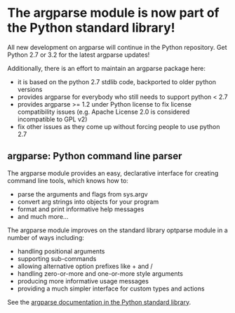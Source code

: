 # The argparse module is now part of the Python standard library! #

All new development on argparse will continue in the Python repository. Get Python 2.7 or 3.2 for the latest argparse updates!

Additionally, there is an effort to maintain an argparse package here:
  * it is based on the python 2.7 stdlib code, backported to older python versions
  * provides argparse for everybody who still needs to support python < 2.7
  * provides argparse >= 1.2 under Python license to fix license compatibility issues (e.g. Apache License 2.0 is considered incompatible to GPL v2)
  * fix other issues as they come up without forcing people to use python 2.7

## argparse: Python command line parser ##

The argparse module provides an easy, declarative interface for
creating command line tools, which knows how to:

  * parse the arguments and flags from sys.argv
  * convert arg strings into objects for your program
  * format and print informative help messages
  * and much more...

The argparse module improves on the standard library optparse module
in a number of ways including:

  * handling positional arguments
  * supporting sub-commands
  * allowing alternative option prefixes like + and /
  * handling zero-or-more and one-or-more style arguments
  * producing more informative usage messages
  * providing a much simpler interface for custom types and actions

See the [argparse documentation in the Python standard library](http://docs.python.org/library/argparse.html).